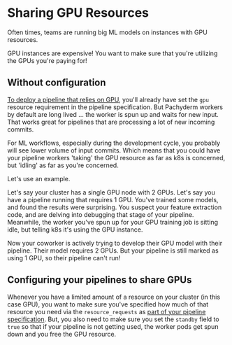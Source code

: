 # Sharing GPU Resources

Often times, teams are running big ML models on instances with GPU resources.

GPU instances are expensive! You want to make sure that you're utilizing the
GPUs you're paying for!

## Without configuration

[To deploy a pipeline that relies on GPU](gpus.md), you'll already have set the
`gpu` resource requirement in the pipeline specification. But Pachyderm workers
by default are long lived ... the worker is spun up and waits for new input.
That works great for pipelines that are processing a lot of new incoming
commits.

For ML workflows, especially during the development cycle, you probably will see
lower volume of input commits. Which means that you could have your pipeline
workers 'taking' the GPU resource as far as k8s is concerned, but 'idling' as
far as you're concerned.

Let's use an example.

Let's say your cluster has a single GPU node with 2 GPUs. Let's say you have a
pipeline running that requires 1 GPU. You've trained some models, and found the
results were surprising. You suspect your feature extraction code, and are
delving into debugging that stage of your pipeline. Meanwhile, the worker you've
spun up for your GPU training job is sitting idle, but telling k8s it's using
the GPU instance.

Now your coworker is actively trying to develop their GPU model with their
pipeline. Their model requires 2 GPUs. But your pipeline is still marked as
using 1 GPU, so their pipeline can't run!

## Configuring your pipelines to share GPUs

Whenever you have a limited amount of a resource on your cluster (in this case
GPU), you want to make sure you've specified how much of that resource you need
via the `resource_requests` as
[part of your pipeline specification](../../reference/pipeline_spec.md). But,
you also need to make sure you set the `standby` field to `true` so that if your
pipeline is not getting used, the worker pods get spun down and you free the GPU
resource.
